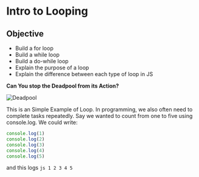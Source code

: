 # Intro to Looping

## Objective

- Build a for loop
- Build a while loop
- Build a do-while loop
- Explain the purpose of a loop
- Explain the difference between each type of loop in JS


**Can You stop the Deadpool from its Action?**


![Deadpool](https://i.imgur.com/qR77BXg.gif)

This is an Simple Example of Loop. In programming, we also often need to complete tasks repeatedly. Say we wanted to count from one to five using console.log. We could write:

```js
console.log(1)
console.log(2)
console.log(3)
console.log(4)
console.log(5) 
```

and this logs     ```js
                    1
                    2
					3
					4
					5
					```

